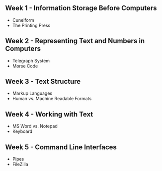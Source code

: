## Week 1 - Information Storage Before Computers
- Cuneiform
- The Printing Press

## Week 2 - Representing Text and Numbers in Computers
- Telegraph System
- Morse Code

## Week 3 - Text Structure
- Markup Languages
- Human vs. Machine Readable Formats

## Week 4 - Working with Text
- MS Word vs. Notepad
- Keyboard

## Week 5 - Command Line Interfaces
- Pipes
- FileZilla
